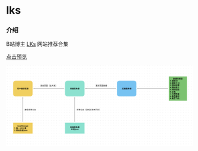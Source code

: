 # lks

### 介绍

B站博主 [LKs](https://space.bilibili.com/125526?spm_id_from=333.788.b_765f7570696e666f.1) 网站推荐合集

[点击预览](https://xiangjianan.github.io/lks)

![125fee516332a0b6d14917132d236ac4](static/site/img/SCR-20230226-h2z.png)
